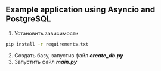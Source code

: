 ## Example application using Asyncio and PostgreSQL


1. Установить зависимости
```bash
pip install -r requirements.txt
```
2. Создать базу, запустив файл ***create_db.py***
3. Запустить файл ***main.py***
